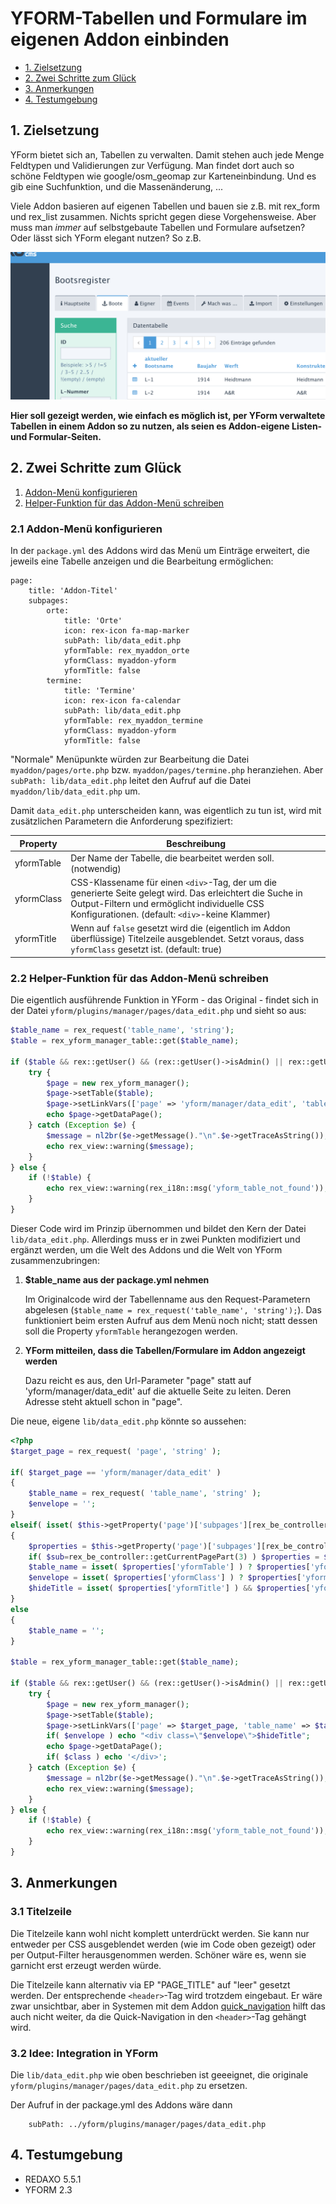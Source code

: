 # YFORM-Tabellen und Formulare im eigenen Addon einbinden

* [1. Zielsetzung](#MA)
* [2. Zwei Schritte zum Glück](#MB)
* [3. Anmerkungen](#MC)
* [4. Testumgebung](#MD)

<a name="MA"></a>
## 1. Zielsetzung

YForm bietet sich an, Tabellen zu verwalten. Damit stehen auch jede Menge Feldtypen
und Validierungen zur Verfügung. Man findet dort auch so schöne Feldtypen wie
google/osm_geomap zur Karteneinbindung. Und es gib eine Suchfunktion, und die Massenänderung,
 ...

Viele Addon basieren auf eigenen Tabellen und bauen sie z.B. mit rex_form und rex_list zusammen.
Nichts spricht gegen diese Vorgehensweise. Aber muss man *immer*
auf selbstgebaute Tabellen und Formulare aufsetzen? Oder lässt sich YForm elegant nutzen? So z.B.

![Beispiel](assets/yform_im-addon_screenhot_01.png "Beispiel")

**Hier soll gezeigt werden, wie einfach es möglich ist, per YForm verwaltete
Tabellen in einem Addon so zu nutzen, als seien es Addon-eigene Listen- und Formular-Seiten.**


<a name="MB"></a>
## 2. Zwei Schritte zum Glück

1. [Addon-Menü konfigurieren](#stepA)
1. [Helper-Funktion für das Addon-Menü schreiben](#stepB)


<a name="stepA"></a>
### 2.1 Addon-Menü konfigurieren

In der `package.yml` des Addons wird das Menü um Einträge erweitert, die jeweils eine
Tabelle anzeigen und die Bearbeitung ermöglichen:

```
page:
    title: 'Addon-Titel'
    subpages:
        orte:
            title: 'Orte'
            icon: rex-icon fa-map-marker
            subPath: lib/data_edit.php
            yformTable: rex_myaddon_orte
            yformClass: myaddon-yform
            yformTitle: false
        termine:
            title: 'Termine'
            icon: rex-icon fa-calendar
            subPath: lib/data_edit.php
            yformTable: rex_myaddon_termine
            yformClass: myaddon-yform
            yformTitle: false
```

"Normale" Menüpunkte würden zur Bearbeitung die Datei `myaddon/pages/orte.php` bzw.
`myaddon/pages/termine.php` heranziehen.
Aber `subPath: lib/data_edit.php` leitet den Aufruf auf die Datei
`myaddon/lib/data_edit.php` um.

Damit `data_edit.php` unterscheiden kann, was eigentlich zu tun ist, wird mit zusätzlichen Parametern die Anforderung spezifiziert:

Property | Beschreibung
---| ---
yformTable | Der Name der Tabelle, die bearbeitet werden soll.(notwendig)
yformClass | CSS-Klassename für einen `<div>`-Tag, der um die generierte Seite gelegt wird. Das erleichtert die Suche in Output-Filtern und ermöglicht individuelle CSS Konfigurationen. (default: `<div>`-keine Klammer)
yformTitle | Wenn auf `false` gesetzt wird die (eigentlich im Addon überflüssige) Titelzeile ausgeblendet. Setzt voraus, dass `yformClass` gesetzt ist. (default: true)


<a name="stepB"></a>
### 2.2 Helper-Funktion für das Addon-Menü schreiben

Die eigentlich ausführende Funktion in YForm - das Original - findet sich in der Datei
`yform/plugins/manager/pages/data_edit.php` und sieht so aus:

```PHP
$table_name = rex_request('table_name', 'string');
$table = rex_yform_manager_table::get($table_name);

if ($table && rex::getUser() && (rex::getUser()->isAdmin() || rex::getUser()->getComplexPerm('yform_manager_table')->hasPerm($table->getTableName()))) {
    try {
        $page = new rex_yform_manager();
        $page->setTable($table);
        $page->setLinkVars(['page' => 'yform/manager/data_edit', 'table_name' => $table->getTableName()]);
        echo $page->getDataPage();
    } catch (Exception $e) {
        $message = nl2br($e->getMessage()."\n".$e->getTraceAsString());
        echo rex_view::warning($message);
    }
} else {
    if (!$table) {
        echo rex_view::warning(rex_i18n::msg('yform_table_not_found'));
    }
}
```

Dieser Code wird im Prinzip übernommen und bildet den Kern der Datei `lib/data_edit.php`.
Allerdings muss er in zwei Punkten modifiziert und ergänzt werden, um die Welt des
Addons und die Welt von YForm zusammenzubringen:

1. **$table_name aus der package.yml nehmen**

    Im Originalcode wird der Tabellenname aus den Request-Parametern abgelesen
    (`$table_name = rex_request('table_name', 'string');`). Das funktioniert beim ersten
    Aufruf aus dem Menü noch nicht; statt dessen soll die Property `yformTable` herangezogen werden.

2. **YForm mitteilen, dass die Tabellen/Formulare im Addon angezeigt werden**

    Dazu reicht es aus, den Url-Parameter "page" statt auf 'yform/manager/data_edit' auf
    die aktuelle Seite zu leiten. Deren Adresse steht aktuell schon in "page".

Die neue, eigene `lib/data_edit.php` könnte so aussehen:

```PHP
<?php
$target_page = rex_request( 'page', 'string' );

if( $target_page == 'yform/manager/data_edit' )
{
    $table_name = rex_request( 'table_name', 'string' );
    $envelope = '';
}
elseif( isset( $this->getProperty('page')['subpages'][rex_be_controller::getCurrentPagePart(2)] ) )
{
    $properties = $this->getProperty('page')['subpages'][rex_be_controller::getCurrentPagePart(2)];
    if( $sub=rex_be_controller::getCurrentPagePart(3) ) $properties = $properties['subpages'][$sub];
    $table_name = isset( $properties['yformTable'] ) ? $properties['yformTable'] : '';
    $envelope = isset( $properties['yformClass'] ) ? $properties['yformClass'] : '';
    $hideTitle = isset( $properties['yformTitle'] ) && $properties['yformTitle'] == false ?  "<style>.$envelope header.rex-page-header{display:none;}</style>": '';
}
else
{
    $table_name = '';
}

$table = rex_yform_manager_table::get($table_name);

if ($table && rex::getUser() && (rex::getUser()->isAdmin() || rex::getUser()->getComplexPerm('yform_manager_table')->hasPerm($table->getTableName()))) {
    try {
        $page = new rex_yform_manager();
        $page->setTable($table);
        $page->setLinkVars(['page' => $target_page, 'table_name' => $table->getTableName()]);
        if( $envelope ) echo "<div class=\"$envelope\">$hideTitle";
        echo $page->getDataPage();
        if( $class ) echo '</div>';
    } catch (Exception $e) {
        $message = nl2br($e->getMessage()."\n".$e->getTraceAsString());
        echo rex_view::warning($message);
    }
} else {
    if (!$table) {
        echo rex_view::warning(rex_i18n::msg('yform_table_not_found'));
    }
}
```


<a name="MC"></a>
## 3. Anmerkungen

### 3.1 Titelzeile

Die Titelzeile kann wohl nicht komplett unterdrückt werden. Sie kann nur entweder per
CSS ausgeblendet werden (wie im Code oben gezeigt) oder per Output-Filter herausgenommen werden. Schöner wäre es, wenn sie garnicht erst erzeugt werden würde.

Die Titelzeile kann alternativ via EP "PAGE_TITLE" auf "leer" gesetzt werden. Der entsprechende `<header>`-Tag wird trotzdem eingebaut. Er wäre zwar unsichtbar, aber in Systemen mit dem Addon [quick_navigation](https://github.com/FriendsOfREDAXO/quick_navigation) hilft das
auch nicht weiter, da die Quick-Navigation in den `<header>`-Tag gehängt wird.

### 3.2 Idee: Integration in YForm

Die `lib/data_edit.php` wie oben beschrieben ist geeeignet, die originale `yform/plugins/manager/pages/data_edit.php` zu ersetzen.

Der Aufruf in der package.yml des Addons wäre dann
```
    subPath: ../yform/plugins/manager/pages/data_edit.php
```

<a name="MD"></a>
## 4. Testumgebung

* REDAXO 5.5.1
* YFORM 2.3
